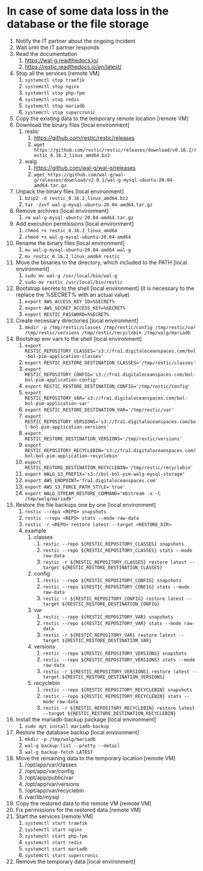 # In case of some data loss in the database or the file storage

1. Notify the IT partner about the ongoing incident
2. Wait until the IT partner responds
3. Read the documentation
   1. https://wal-g.readthedocs.io/
   2. https://restic.readthedocs.io/en/latest/
4. Stop all the services [remote VM]
    1. `systemctl stop traefik`
    2. `systemctl stop nginx`
    3. `systemctl stop php-fpm`
    4. `systemctl stop redis`
    5. `systemctl stop mariadb`
    6. `systemctl stop supercronic`
5. Copy the existing data to the temporary remote location [remote VM]
6. Download the binary files [local environment]
    1. restic
        1. https://github.com/restic/restic/releases
        2. `wget https://github.com/restic/restic/releases/download/v0.16.2/restic_0.16.2_linux_amd64.bz2`
    2. walg
        1. https://github.com/wal-g/wal-g/releases
        2. `wget https://github.com/wal-g/wal-g/releases/download/v2.0.1/wal-g-mysql-ubuntu-20.04-amd64.tar.gz`
7. Unpack the binary files [local environment]
    1. `bzip2 -d restic_0.16.2_linux_amd64.bz2`
    2. `tar -zxvf wal-g-mysql-ubuntu-20.04-amd64.tar.gz`
8. Remove archives [local environment]
    1. `rm wal-g-mysql-ubuntu-20.04-amd64.tar.gz`
9. Add execution permissions [local environment]
    1. `chmod +x restic_0.16.2_linux_amd64`
    2. `chmod +x wal-g-mysql-ubuntu-20.04-amd64`
10. Rename the binary files [local environment]
    1. `mv wal-g-mysql-ubuntu-20.04-amd64 wal-g`
    2. `mv restic_0.16.2_linux_amd64 restic`
11. Move the binaries to the directory, which included to the PATH [local environment]
    1. `sudo mv wal-g /usr/local/bin/wal-g`
    2. `sudo mv restic /usr/local/bin/restic`
12. Bootstrap secrets to the shell [local environment] (it is necessary to the replace the %SECRET% with an actual value)
    1. `export AWS_ACCESS_KEY_ID=%SECRET%`
    2. `export AWS_SECRET_ACCESS_KEY=%SECRET%`
    3. `export RESTIC_PASSWORD=%SECRET%`
13. Create necessary directories [local environment]
    1. `mkdir -p /tmp/restic/classes /tmp/restic/config /tmp/restic/var /tmp/restic/versions /tmp/restic/recyclebin /tmp/walg/mariadb`
14. Bootstrap env vars to the shell [local environment]
    1. `export RESTIC_REPOSITORY_CLASSES='s3://fra1.digitaloceanspaces.com/bol-bol-pim-application-classes'`
    2. `export RESTIC_RESTORE_DESTINATION_CLASSES='/tmp/restic/classes'`
    3. `export RESTIC_REPOSITORY_CONFIG='s3://fra1.digitaloceanspaces.com/bol-bol-pim-application-config'`
    4. `export RESTIC_RESTORE_DESTINATION_CONFIG='/tmp/restic/config'`
    5. `export RESTIC_REPOSITORY_VAR='s3://fra1.digitaloceanspaces.com/bol-bol-pim-application-var'`
    6. `export RESTIC_RESTORE_DESTINATION_VAR='/tmp/restic/var'`
    7. `export RESTIC_REPOSITORY_VERSIONS='s3://fra1.digitaloceanspaces.com/bol-bol-pim-application-versions'`
    8. `export RESTIC_RESTORE_DESTINATION_VERSIONS='/tmp/restic/versions'`
    9. `export RESTIC_REPOSITORY_RECYCLEBIN='s3://fra1.digitaloceanspaces.com/bol-bol-pim-application-recyclebin'`
    10. `export RESTIC_RESTORE_DESTINATION_RECYCLEBIN='/tmp/restic/recyclebin'`
    11. `export WALG_S3_PREFIX='s3://bol-bol-pim-walg-mysql-storage'`
    12. `export AWS_ENDPOINT='fra1.digitaloceanspaces.com'`
    13. `export AWS_S3_FORCE_PATH_STYLE='true'`
    14. `export WALG_STREAM_RESTORE_COMMAND="mbstream -x -C /tmp/walg/mariadb"`
15. Restore the file backups one by one [local environment]
    1. `restic --repo <REPO> snapshots`
    2. `restic --repo <REPO> stats --mode raw-data`
    3. `restic -r <REPO> restore latest --target <RESTORE_DIR>`
    4. example
        1. classes
            1. `restic --repo ${RESTIC_REPOSITORY_CLASSES} snapshots`
            2. `restic --repo ${RESTIC_REPOSITORY_CLASSES} stats --mode raw-data`
            3. `restic -r ${RESTIC_REPOSITORY_CLASSES} restore latest --target ${RESTIC_RESTORE_DESTINATION_CLASSES}`
        2. config
            1. `restic --repo ${RESTIC_REPOSITORY_CONFIG} snapshots`
            2. `restic --repo ${RESTIC_REPOSITORY_CONFIG} stats --mode raw-data`
            3. `restic -r ${RESTIC_REPOSITORY_CONFIG} restore latest --target ${RESTIC_RESTORE_DESTINATION_CONFIG}`
        3. var
            1. `restic --repo ${RESTIC_REPOSITORY_VAR} snapshots`
            2. `restic --repo ${RESTIC_REPOSITORY_VAR} stats --mode raw-data`
            3. `restic -r ${RESTIC_REPOSITORY_VAR} restore latest --target ${RESTIC_RESTORE_DESTINATION_VAR}`
        4. versions
            1. `restic --repo ${RESTIC_REPOSITORY_VERSIONS} snapshots`
            2. `restic --repo ${RESTIC_REPOSITORY_VERSIONS} stats --mode raw-data`
            3. `restic -r ${RESTIC_REPOSITORY_VERSIONS} restore latest --target ${RESTIC_RESTORE_DESTINATION_VERSIONS}`
        5. recyclebin
            1. `restic --repo ${RESTIC_REPOSITORY_RECYCLEBIN} snapshots`
            2. `restic --repo ${RESTIC_REPOSITORY_RECYCLEBIN} stats --mode raw-data`
            3. `restic -r ${RESTIC_REPOSITORY_RECYCLEBIN} restore latest --target ${RESTIC_RESTORE_DESTINATION_RECYCLEBIN}`
16. Install the mariadb-backup package [local environment]
    1. `sudo apt install mariadb-backup`
17. Restore the database backup [local environment]
    1. `mkdir -p /tmp/walg/mariadb`
    2. `wal-g backup-list --pretty --detail`
    3. `wal-g backup-fetch LATEST`
18. Move the remaining data to the temporary location [remote VM]
    1. /opt/app/var/classes
    2. /opt/app/var/config
    3. /opt/app/public/var
    4. /opt/app/var/versions
    5. /opt/app/var/recyclebin
    6. /var/lib/mysql
19. Copy the restored data to the remote VM [remote VM]
20. Fix permissions for the restored data [remote VM]
21. Start the services [remote VM]
    1. `systemctl start traefik`
    2. `systemctl start nginx`
    3. `systemctl start php-fpm`
    4. `systemctl start redis`
    5. `systemctl start mariadb`
    6. `systemctl start supercronic`
22. Remove the temporary data [local environment]